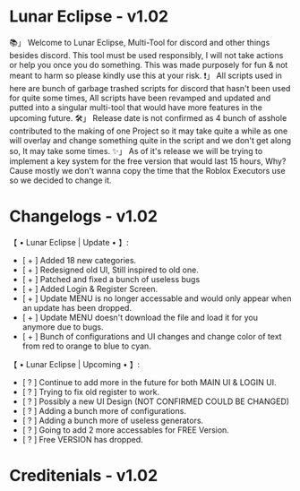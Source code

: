 # Lunar Eclipse - v1.02
📚」 Welcome to Lunar Eclipse, Multi-Tool for discord and other things besides discord. This tool must be used responsibly, I will not take actions or help you once you do something. This was made purposely for fun & not meant to harm so please kindly use this at your risk.
❗️」 All scripts used in here are bunch of garbage trashed scripts for discord that hasn't been used for quite some times, All scripts have been revamped and updated and putted into a singular multi-tool that would have more features in the upcoming future.
🛠」 Release date is not confirmed as 4 bunch of asshole contributed to the making of one Project so it may take quite a while as one will overlay and change something quite in the script and we don't get along so, It may take some times.
✨️」 As of it's release we will be trying to implement a key system for the free version that would last 15 hours, Why? Cause mostly we don't wanna copy the time that the Roblox Executors use so we decided to change it.

# Changelogs - v1.02
【 • Lunar Eclipse | Update • 】:
- [ + ] Added 18 new categories.
- [ + ] Redesigned old UI, Still inspired to old one.
- [ + ] Patched and fixed a bunch of useless bugs
- [ + ] Added Login & Register Screen.
- [ + ] Update MENU is no longer accessable and would only appear when an update has been dropped.
- [ + ] Update MENU doesn't download the file and load it for you anymore due to bugs.
- [ + ] Bunch of configurations and UI changes and change color of text from red to orange to blue to cyan.

【 • Lunar Eclipse | Upcoming • 】:
- [ ? ] Continue to add more in the future for both MAIN UI & LOGIN UI.
- [ ? ] Trying to fix old register to work.
- [ ? ] Possibly a new UI Design (NOT CONFIRMED COULD BE CHANGED)
- [ ? ] Adding a bunch more of configurations.
- [ ? ] Adding a bunch more of useless generators.
- [ ? ] Going to add 2 more accessables for FREE Version.
- [ ? ] Free VERSION has dropped.

# Creditenials - v1.02

